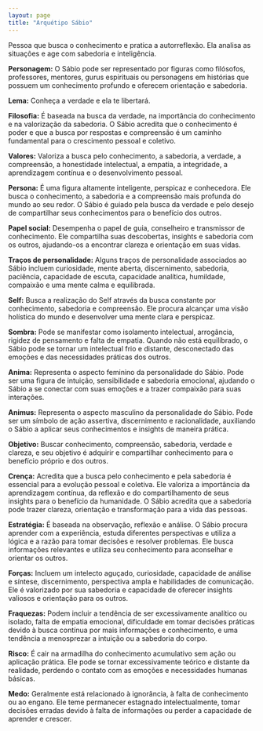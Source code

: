 ```yaml
---
layout: page
title: "Arquétipo Sábio"
---
```


Pessoa que busca o conhecimento e pratica a autorreflexão. Ela analisa as situações e age com sabedoria e inteligência.

**Personagem:** O Sábio pode ser representado por figuras como filósofos, professores, mentores, gurus espirituais ou personagens em histórias que possuem um conhecimento profundo e oferecem orientação e sabedoria.

**Lema:** Conheça a verdade e ela te libertará.

**Filosofia:** É baseada na busca da verdade, na importância do conhecimento e na valorização da sabedoria. O Sábio acredita que o conhecimento é poder e que a busca por respostas e compreensão é um caminho fundamental para o crescimento pessoal e coletivo.

**Valores:** Valoriza a busca pelo conhecimento, a sabedoria, a verdade, a compreensão, a honestidade intelectual, a empatia, a integridade, a aprendizagem contínua e o desenvolvimento pessoal.

**Persona:** É uma figura altamente inteligente, perspicaz e conhecedora. Ele busca o conhecimento, a sabedoria e a compreensão mais profunda do mundo ao seu redor. O Sábio é guiado pela busca da verdade e pelo desejo de compartilhar seus conhecimentos para o benefício dos outros.

**Papel social:** Desempenha o papel de guia, conselheiro e transmissor de conhecimento. Ele compartilha suas descobertas, insights e sabedoria com os outros, ajudando-os a encontrar clareza e orientação em suas vidas.

**Traços de personalidade:** Alguns traços de personalidade associados ao Sábio incluem curiosidade, mente aberta, discernimento, sabedoria, paciência, capacidade de escuta, capacidade analítica, humildade, compaixão e uma mente calma e equilibrada.

**Self:** Busca a realização do Self através da busca constante por conhecimento, sabedoria e compreensão. Ele procura alcançar uma visão holística do mundo e desenvolver uma mente clara e perspicaz.

**Sombra:** Pode se manifestar como isolamento intelectual, arrogância, rigidez de pensamento e falta de empatia. Quando não está equilibrado, o Sábio pode se tornar um intelectual frio e distante, desconectado das emoções e das necessidades práticas dos outros.

**Anima:** Representa o aspecto feminino da personalidade do Sábio. Pode ser uma figura de intuição, sensibilidade e sabedoria emocional, ajudando o Sábio a se conectar com suas emoções e a trazer compaixão para suas interações.

**Animus:** Representa o aspecto masculino da personalidade do Sábio. Pode ser um símbolo de ação assertiva, discernimento e racionalidade, auxiliando o Sábio a aplicar seus conhecimentos e insights de maneira prática.

**Objetivo:** Buscar conhecimento, compreensão, sabedoria, verdade e clareza, e seu objetivo é adquirir e compartilhar conhecimento para o benefício próprio e dos outros.

**Crença:** Acredita que a busca pelo conhecimento e pela sabedoria é essencial para a evolução pessoal e coletiva. Ele valoriza a importância da aprendizagem contínua, da reflexão e do compartilhamento de seus insights para o benefício da humanidade. O Sábio acredita que a sabedoria pode trazer clareza, orientação e transformação para a vida das pessoas.

**Estratégia:** É baseada na observação, reflexão e análise. O Sábio procura aprender com a experiência, estuda diferentes perspectivas e utiliza a lógica e a razão para tomar decisões e resolver problemas. Ele busca informações relevantes e utiliza seu conhecimento para aconselhar e orientar os outros.

**Forças:** Incluem um intelecto aguçado, curiosidade, capacidade de análise e síntese, discernimento, perspectiva ampla e habilidades de comunicação. Ele é valorizado por sua sabedoria e capacidade de oferecer insights valiosos e orientação para os outros.

**Fraquezas:** Podem incluir a tendência de ser excessivamente analítico ou isolado, falta de empatia emocional, dificuldade em tomar decisões práticas devido à busca contínua por mais informações e conhecimento, e uma tendência a menosprezar a intuição ou a sabedoria do corpo.

**Risco:** É cair na armadilha do conhecimento acumulativo sem ação ou aplicação prática. Ele pode se tornar excessivamente teórico e distante da realidade, perdendo o contato com as emoções e necessidades humanas básicas.

**Medo:** Geralmente está relacionado à ignorância, à falta de conhecimento ou ao engano. Ele teme permanecer estagnado intelectualmente, tomar decisões erradas devido à falta de informações ou perder a capacidade de aprender e crescer.
